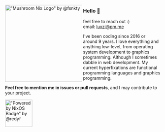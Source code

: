 <!-- markdownlint-disable MD041 MD033 -->

<img
    align="left"
    src="https://i.imgur.com/QYzaV3Y.png"
    alt='"Mushroom Nix Logo" by @fsnkty'
    width="250"
/>

### Hello 👋

feel free to reach out :) <br>
email: [luxzi@pm.me](mailto:luxzi@pm.me)

I've been coding since 2016 or around 9 years. I love everything and anything low-level, from operating system development to graphics programming. Although I sometimes dabble in web development. My current hyperfixations are functional programming languages and graphics programming.

**Feel free to mention me in issues or pull requests**, and I may contribute to your project.

<img
    align="left"
    src="assets/nixos-badge.gif"
    alt='"Powered by NixOS Badge" by @redyf'
    width="88"
/>
